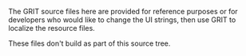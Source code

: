 The GRIT source files here are provided for reference purposes or for developers
who would like to change the UI strings, then use GRIT to localize the
resource files.

These files don't build as part of this source tree.
